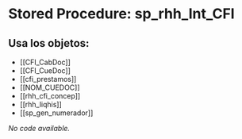 # Stored Procedure: sp_rhh_Int_CFI

## Usa los objetos:
- [[CFI_CabDoc]]
- [[CFI_CueDoc]]
- [[cfi_prestamos]]
- [[NOM_CUEDOC]]
- [[rhh_cfi_concep]]
- [[rhh_liqhis]]
- [[sp_gen_numerador]]

*No code available.*
